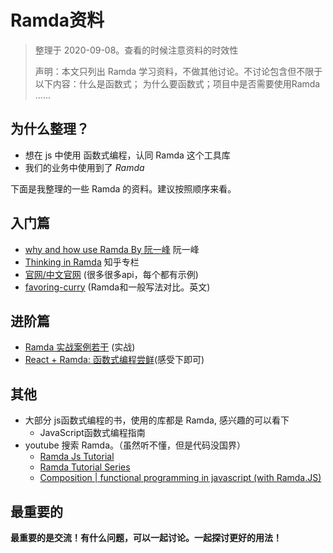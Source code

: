 # Ramda资料
> 整理于 2020-09-08。查看的时候注意资料的时效性
>
> 声明：本文只列出 Ramda 学习资料，不做其他讨论。不讨论包含但不限于以下内容：什么是函数式； 为什么要函数式；项目中是否需要使用Ramda ......



## 为什么整理？
* 想在 js 中使用 函数式编程，认同 Ramda 这个工具库
* 我们的业务中使用到了 *Ramda*

下面是我整理的一些 Ramda 的资料。建议按照顺序来看。



## 入门篇
* [why and how use Ramda By 阮一峰](http://www.ruanyifeng.com/blog/2017/03/ramda.html) 阮一峰
* [Thinking in Ramda](https://zhuanlan.zhihu.com/c_105811439) 知乎专栏
* [官网/中文官网](https://ramda.cn/docs/#__) (很多很多api，每个都有示例)
* [favoring-curry](https://fr.umio.us/favoring-curry/) (Ramda和一般写法对比。英文)




## 进阶篇
* [Ramda 实战案例若干](https://www.h3399.cn/201810/620886.html) (实战)
* [React + Ramda: 函数式编程尝鲜](https://segmentfault.com/a/1190000015561876)(感受下即可)



## 其他
* 大部分 js函数式编程的书，使用的库都是 Ramda, 感兴趣的可以看下
    * JavaScript函数式编程指南
* youtube 搜索 Ramda。（虽然听不懂，但是代码没国界）
    * [Ramda Js Tutorial](https://www.youtube.com/watch?v=Cltoo-NJ2JM&list=PLrhzvIcii6GMeyUfpn-o5xVCH3_UykrzI)
    * [Ramda Tutorial Series](https://www.youtube.com/watch?v=1fzpQ0zJMQs&list=PLs0HJRuXPAqu6OLH_2K0K6jlxFP7erHDy)
    * [Composition | functional programming in javascript (with Ramda.JS) ](https://www.youtube.com/watch?v=amcbnkKzDqc&list=PLa_W0QyB2915fPj4LqViPQK9rpdC2E1c8)



## 最重要的

**最重要的是交流！有什么问题，可以一起讨论。一起探讨更好的用法！**

